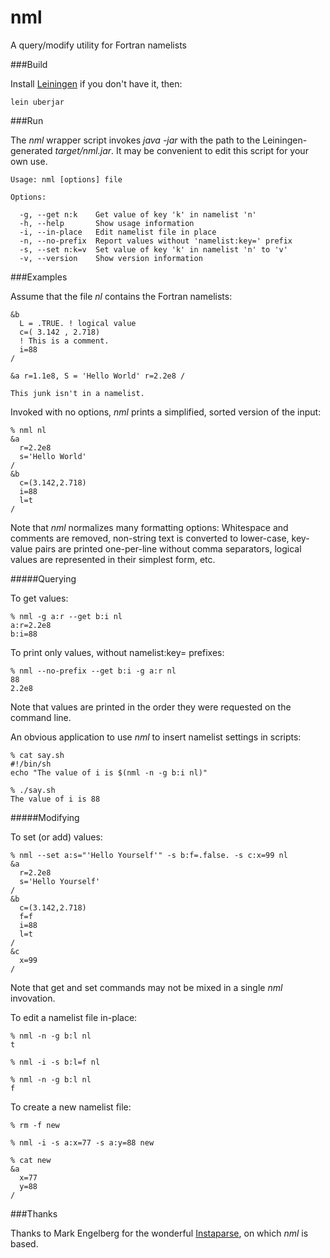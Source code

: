 nml
===

A query/modify utility for Fortran namelists

###Build

Install [Leiningen](http://leiningen.org/) if you don't have it, then:

`lein uberjar`

###Run

The _nml_ wrapper script invokes _java -jar_ with the path to the Leiningen-generated _target/nml.jar_. It may be convenient to edit this script for your own use.

````
Usage: nml [options] file

Options:

  -g, --get n:k    Get value of key 'k' in namelist 'n'
  -h, --help       Show usage information
  -i, --in-place   Edit namelist file in place
  -n, --no-prefix  Report values without 'namelist:key=' prefix
  -s, --set n:k=v  Set value of key 'k' in namelist 'n' to 'v'
  -v, --version    Show version information
````

###Examples

Assume that the file _nl_ contains the Fortran namelists:

```
&b
  L = .TRUE. ! logical value
  c=( 3.142 , 2.718)
  ! This is a comment.
  i=88
/

&a r=1.1e8, S = 'Hello World' r=2.2e8 /

This junk isn't in a namelist.
```

Invoked with no options, _nml_ prints a simplified, sorted version of the input:

```
% nml nl
&a
  r=2.2e8
  s='Hello World'
/
&b
  c=(3.142,2.718)
  i=88
  l=t
/
````


Note that _nml_ normalizes many formatting options: Whitespace and comments are removed, non-string text is converted to lower-case, key-value pairs are printed one-per-line without comma separators, logical values are represented in their simplest form, etc.

#####Querying

To get values:

````
% nml -g a:r --get b:i nl
a:r=2.2e8
b:i=88
````

To print only values, without namelist:key= prefixes:

````
% nml --no-prefix --get b:i -g a:r nl
88
2.2e8
````

Note that values are printed in the order they were requested on the command line.

An obvious application to use _nml_ to insert namelist settings in scripts:

```
% cat say.sh
#!/bin/sh
echo "The value of i is $(nml -n -g b:i nl)"

% ./say.sh 
The value of i is 88
````

#####Modifying

To set (or add) values:

````
% nml --set a:s="'Hello Yourself'" -s b:f=.false. -s c:x=99 nl
&a
  r=2.2e8
  s='Hello Yourself'
/
&b
  c=(3.142,2.718)
  f=f
  i=88
  l=t
/
&c
  x=99
/
````

Note that get and set commands may not be mixed in a single _nml_ invovation.

To edit a namelist file in-place:

````
% nml -n -g b:l nl
t

% nml -i -s b:l=f nl

% nml -n -g b:l nl
f
````

To create a new namelist file:

````
% rm -f new

% nml -i -s a:x=77 -s a:y=88 new

% cat new
&a
  x=77
  y=88
/
````

###Thanks

Thanks to Mark Engelberg for the wonderful [Instaparse](https://github.com/Engelberg/instaparse), on which _nml_ is based.
